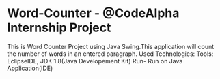 # Word-Counter - @CodeAlpha Internship Project
This is Word Counter Project using Java Swing.This application will count the number of words in an entered paragraph.
Used Technologies:
Tools: EclipseIDE, JDK 1.8(Java Developement Kit)
Run- Run on Java Application(IDE)
